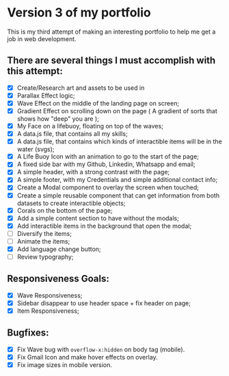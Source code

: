 # Version 3 of my portfolio
This is my third attempt of making an interesting portfolio to help me get a job in web development.
## There are several things I must accomplish with this attempt:
 - [x] Create/Research art and assets to be used in 
 - [x] Parallax Effect logic;
 - [x] Wave Effect on the middle of the landing page on screen;
 - [x] Gradient Effect on scrolling down on the page ( A gradient of sorts that shows how "deep" you are );
 - [x] My Face on a lifebuoy, floating on top of the waves;
 - [x] A data.js file, that contains all my skills;
 - [x] A data.js file, that contains which kinds of interactible items will be in the water (svgs);
 - [x] A Life Buoy Icon with an animation to go to the start of the page;
 - [x] A fixed side bar with my Github, Linkedin, Whatsapp and email;
 - [x] A simple header, with a strong contrast with the page;
 - [x] A simple footer, with my Credentials and simple additional contact info;
 - [x] Create a Modal component to overlay the screen when touched;
 - [x] Create a simple reusable component that can get information from both datasets to create interactible objects;
 - [x] Corals on the bottom of the page;
 - [x] Add a simple content section to have without the modals;
 - [x] Add interactible items in the background that open the modal;
 - [ ] Diversify the items;
 - [ ] Animate the items;
 - [x] Add language change button;
 - [ ] Review typography;
## Responsiveness Goals:
 - [x] Wave Responsiveness;
 - [x] Sidebar disappear to use header space + fix header on page;
 - [x] Item Responsiveness;
## Bugfixes:
 - [x] Fix Wave bug with `overflow-x:hidden` on body tag (mobile).
 - [x] Fix Gmail Icon and make hover effects on overlay.
 - [x] Fix image sizes in mobile version.